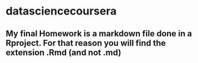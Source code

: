 # datasciencecoursera

## My final Homework is a markdown file done in a Rproject. For that reason you will find the extension .Rmd (and not .md)
